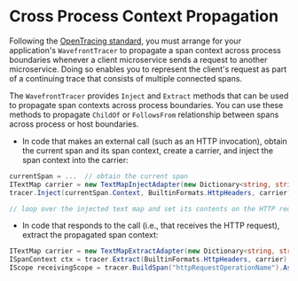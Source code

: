 # Cross Process Context Propagation

Following the [OpenTracing standard](https://opentracing.io/docs/overview/inject-extract/), you must arrange for your application's `WavefrontTracer` to propagate a span context across process boundaries whenever a client microservice sends a request to another microservice. Doing so enables you to represent the client's request as part of a continuing trace that consists of multiple connected spans. 

The `WavefrontTracer` provides `Inject` and `Extract` methods that can be used to propagate span contexts across process boundaries. You can use these methods to propagate `ChildOf` or `FollowsFrom` relationship between spans across process or host boundaries.

* In code that makes an external call (such as an HTTP invocation), obtain the current span and its span context, create a carrier, and inject the span context into the carrier:

```csharp
currentSpan = ...  // obtain the current span
ITextMap carrier = new TextMapInjectAdapter(new Dictionary<string, string>());
tracer.Inject(currentSpan.Context, BuiltinFormats.HttpHeaders, carrier);

// loop over the injected text map and set its contents on the HTTP request header...
```

* In code that responds to the call (i.e., that receives the HTTP request), extract the propagated span context:

```csharp
ITextMap carrier = new TextMapExtractAdapter(new Dictionary<string, string>());
ISpanContext ctx = tracer.Extract(BuiltinFormats.HttpHeaders, carrier);
IScope receivingScope = tracer.BuildSpan("httpRequestOperationName").AsChildOf(ctx).StartActive(true);
```
